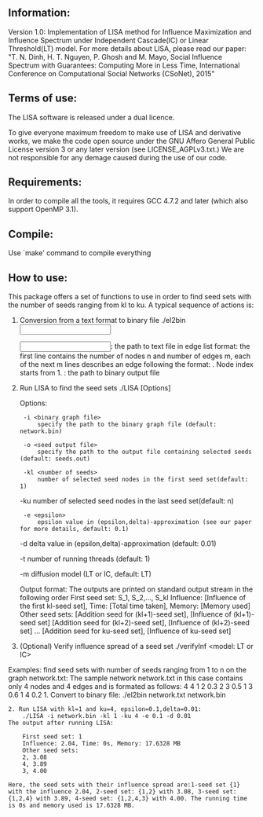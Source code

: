 Information:
--------------------------------------------------------
Version 1.0: Implementation of LISA method for Influence Maximization and Influence Spectrum under Independent Cascade(IC) or Linear Threshold(LT) model. For more details about LISA, please read our paper: "T. N. Dinh, H. T. Nguyen, P. Ghosh and M. Mayo, Social Influence Spectrum with Guarantees: Computing More in Less Time, International Conference on Computational Social Networks (CSoNet), 2015"


Terms of use:
--------------------------------------------------------
The LISA software is released under a dual licence.

To give everyone maximum freedom to make use of LISA and derivative works, we make the code open source under the GNU Affero General Public License version 3 or any later version (see LICENSE_AGPLv3.txt.) We are not responsible for any demage caused during the use of our code.


Requirements:
--------------------------------------------------------
In order to compile all the tools, it requires GCC 4.7.2 and later (which also support OpenMP 3.1).


Compile:
--------------------------------------------------------
Use `make' command to compile everything


How to use:
--------------------------------------------------------
This package offers a set of functions to use in order to find seed sets with the number of seeds ranging from kl to ku. A typical sequence of actions is:

1. Conversion from a text format to binary file
	./el2bin <input file> <output file>

    <input file>: the path to text file in edge list format: the first line contains the number of nodes n and number of edges m, each of the next m lines describes an edge following the format: <src> <dest> <weight>. Node index starts from 1.
    <output file>: the path to binary output file

2. Run LISA to find the seed sets
	./LISA [Options]

    Options:

        -i <binary graph file>
            specify the path to the binary graph file (default: network.bin)

        -o <seed output file>
            specify the path to the output file containing selected seeds (default: seeds.out)

        -kl <number of seeds>
            number of selected seed nodes in the first seed set(default: 1)

	-ku <number of seeds>
            number of selected seed nodes in the last seed set(default: n)

        -e <epsilon>
            epsilon value in (epsilon,delta)-approximation (see our paper for more details, default: 0.1)

	-d <delta>
            delta value in (epsilon,delta)-approximation (default: 0.01)
	
	-t <number of threads>
	    number of running threads (default: 1)
	
	-m <model>
	    diffusion model (LT or IC, default: LT)

     Output format:
	The outputs are printed on standard output stream in the following order
		First seed set: S_1, S_2,..., S_kl
		Influence: [Influence of the first kl-seed set], Time: [Total time taken], Memory: [Memory used]
		Other seed sets:
		[Addition seed for (kl+1)-seed set], [Influence of (kl+1)-seed set]
		[Addition seed for (kl+2)-seed set], [Influence of (kl+2)-seed set]
		...
		[Addition seed for ku-seed set], [Influence of ku-seed set]

3. (Optional) Verify influence spread of a seed set
	./verifyInf <binary graph file> <seed file> <epsilon> <number of threads> <model: LT or IC>


Examples: find seed sets with number of seeds ranging from 1 to n on the graph network.txt:
The sample network network.txt in this case contains only 4 nodes and 4 edges and is formated as follows:
		4 4
		1 2 0.3
		2 3 0.5
		1 3 0.6
		1 4 0.2
	1. Convert to binary file:
		./el2bin network.txt network.bin
	
	2. Run LISA with kl=1 and ku=4, epsilon=0.1,delta=0.01:
		./LISA -i network.bin -kl 1 -ku 4 -e 0.1 -d 0.01
	The output after running LISA:

		First seed set: 1
		Influence: 2.04, Time: 0s, Memory: 17.6328 MB
		Other seed sets: 
		2, 3.08
		4, 3.89
		3, 4.00

	Here, the seed sets with their influence spread are:1-seed set {1} with the influence 2.04, 2-seed set: {1,2} with 3.08, 3-seed set: {1,2,4} with 3.89, 4-seed set: {1,2,4,3} with 4.00. The running time is 0s and memory used is 17.6328 MB.
